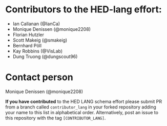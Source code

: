 # Contributors to the HED-lang effort:

- Ian Callanan (@IanCa)
- Monique Denissen (@monique2208)
- Florian Hutzler
- Scott Makeig (@smakeig) 
- Bernhard Pöll
- Kay Robbins (@VisLab)
- Dung Truong (@dungscout96)

# Contact person
Monique Denissen (@monique2208)

**If you have contributed** to the HED LANG schema effort please submit PR from a
branch called `contributor_lang` in your forked repository adding your name to this list
in alphabetical order.
Alternatively, post an issue to this repository with the tag `[CONTRIBUTOR_LANG]`.
